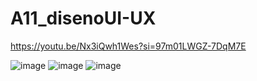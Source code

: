 # A11_disenoUI-UX
https://youtu.be/Nx3iQwh1Wes?si=97m01LWGZ-7DqM7E


![image](https://github.com/HiramJJG/A11-DISENOUI-UX/assets/144726165/46a3668d-bae4-4d83-9748-b0665924cae1)
![image](https://github.com/HiramJJG/A11-DISENOUI-UX/assets/144726165/8dd0c9f5-547a-499c-94f6-e9b77c25f208)
![image](https://github.com/HiramJJG/A11-DISENOUI-UX/assets/144726165/1a84728c-4121-4e28-9405-7dc3980f37f4)

